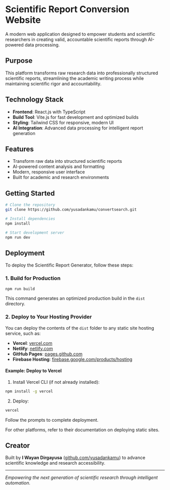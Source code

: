 # Scientific Report Conversion Website

A modern web application designed to empower students and scientific researchers in creating valid, accountable scientific reports through AI-powered data processing.

## Purpose

This platform transforms raw research data into professionally structured scientific reports, streamlining the academic writing process while maintaining scientific rigor and accountability.

## Technology Stack

- **Frontend**: React.js with TypeScript
- **Build Tool**: Vite.js for fast development and optimized builds
- **Styling**: Tailwind CSS for responsive, modern UI
- **AI Integration**: Advanced data processing for intelligent report generation

## Features

- Transform raw data into structured scientific reports
- AI-powered content analysis and formatting
- Modern, responsive user interface
- Built for academic and research environments

## Getting Started

```bash
# Clone the repository
git clone https://github.com/yusadankamu/convertsearch.git

# Install dependencies
npm install

# Start development server
npm run dev
```

## Deployment

To deploy the Scientific Report Generator, follow these steps:

### 1. Build for Production

```bash
npm run build
```

This command generates an optimized production build in the `dist` directory.

### 2. Deploy to Your Hosting Provider

You can deploy the contents of the `dist` folder to any static site hosting service, such as:

- **Vercel**: [vercel.com](https://vercel.com/)
- **Netlify**: [netlify.com](https://netlify.com/)
- **GitHub Pages**: [pages.github.com](https://pages.github.com/)
- **Firebase Hosting**: [firebase.google.com/products/hosting](https://firebase.google.com/products/hosting)

#### Example: Deploy to Vercel

1. Install Vercel CLI (if not already installed):

```bash
npm install -g vercel
```

2. Deploy:

```bash
vercel
```

Follow the prompts to complete deployment.

For other platforms, refer to their documentation on deploying static sites.

## Creator

Built by **I Wayan Dirgayusa** ([github.com/yusadankamu](https://github.com/yusadankamu)) to advance scientific knowledge and research accessibility.

---

_Empowering the next generation of scientific research through intelligent automation._

